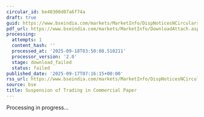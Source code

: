 ```yaml
---
circular_id: be40300d07a6f74a
draft: true
guid: https://www.bseindia.com/markets/MarketInfo/DispNoticesNCirculars.aspx?Noticeid={77C0E18C-B95F-4593-B359-FD97B19BE326}&noticeno=20250917-5&dt=09/17/2025&icount=5&totcount=57&flag=0
pdf_url: https://www.bseindia.com/markets/MarketInfo/DownloadAttach.aspx?id=20250917-5&attachedId=
processing:
  attempts: 1
  content_hash: ''
  processed_at: '2025-09-18T03:50:08.510211'
  processor_version: '2.0'
  stage: download_failed
  status: failed
published_date: '2025-09-17T07:16:15+00:00'
rss_url: https://www.bseindia.com/markets/MarketInfo/DispNoticesNCirculars.aspx?Noticeid={77C0E18C-B95F-4593-B359-FD97B19BE326}&noticeno=20250917-5&dt=09/17/2025&icount=5&totcount=57&flag=0
source: bse
title: Suspension of Trading in Commercial Paper
---
```


Processing in progress...
